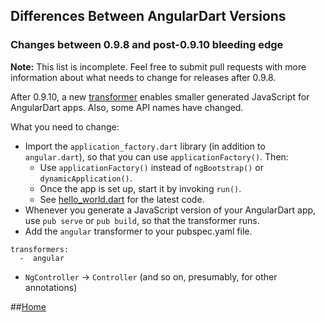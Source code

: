 ## Differences Between AngularDart Versions

### Changes between 0.9.8 and post-0.9.10 bleeding edge

**Note:**
This list is incomplete.
Feel free to submit pull requests with more information
about what needs to change for releases after 0.9.8.

After 0.9.10, a new
[transformer](https://www.dartlang.org/tools/pub/assets-and-transformers.html)
enables smaller generated JavaScript for AngularDart apps.
Also, some API names have changed.

What you need to change:

* Import the `application_factory.dart` library (in addition to `angular.dart`),
  so that you can use `applicationFactory()`. Then:
  * Use `applicationFactory()` instead of `ngBootstrap()` or `dynamicApplication()`.
  * Once the app is set up, start it by invoking `run()`.
  * See [hello_world.dart](https://github.com/angular/angular.dart/blob/master/example/web/hello_world.dart)
    for the latest code.
* Whenever you generate a JavaScript version of your AngularDart app,
  use `pub serve` or `pub build`,
  so that the transformer runs.
* Add the `angular` transformer to your pubspec.yaml file.
```     
transformers:
  -  angular
```
* `NgController` -> `Controller` (and so on, presumably, for other annotations)

##[Home](../README.md#code-lab-angulardart)
